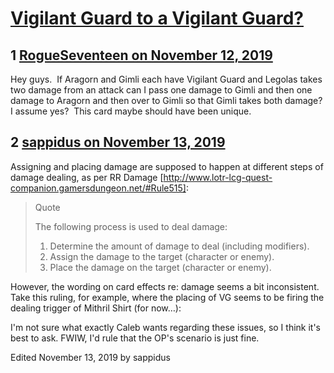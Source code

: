 # [Vigilant Guard to a Vigilant Guard?](https://community.fantasyflightgames.com/topic/302219-vigilant-guard-to-a-vigilant-guard/)

## 1 [RogueSeventeen on November 12, 2019](https://community.fantasyflightgames.com/topic/302219-vigilant-guard-to-a-vigilant-guard/?do=findComment&comment=3827164)

Hey guys.  If Aragorn and Gimli each have Vigilant Guard and Legolas takes two damage from an attack can I pass one damage to Gimli and then one damage to Aragorn and then over to Gimli so that Gimli takes both damage?  I assume yes?  This card maybe should have been unique.

## 2 [sappidus on November 13, 2019](https://community.fantasyflightgames.com/topic/302219-vigilant-guard-to-a-vigilant-guard/?do=findComment&comment=3828216)

Assigning and placing damage are supposed to happen at different steps of damage dealing, as per RR Damage [http://www.lotr-lcg-quest-companion.gamersdungeon.net/#Rule515]:

> Quote
> 
> The following process is used to deal damage:
> 
>  1. Determine the amount of damage to deal (including modifiers).
>  2. Assign the damage to the target (character or enemy).
>  3. Place the damage on the target (character or enemy).

However, the wording on card effects re: damage seems a bit inconsistent. Take this ruling, for example, where the placing of VG seems to be firing the dealing trigger of Mithril Shirt (for now…):

I'm not sure what exactly Caleb wants regarding these issues, so I think it's best to ask. FWIW, I'd rule that the OP's scenario is just fine.

Edited November 13, 2019 by sappidus

